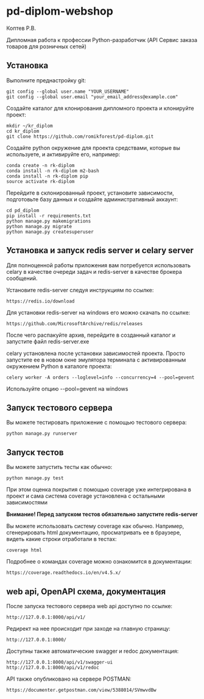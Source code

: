 # pd-diplom-webshop

Коптев Р.В.

Дипломная работа к профессии Python-разработчик (API Сервис заказа товаров для розничных сетей)

## Установка

Выполните преднастройку git:

    git config --global user.name "YOUR_USERNAME"
    git config --global user.email "your_email_address@example.com"

Создайте каталог для клонирования дипломного проекта и клонируйте проект:

    mkdir ~/kr_diplom
    cd kr_diplom
    git clone https://github.com/romikforest/pd-diplom.git

Создайте python окружение для проекта средствами, которые вы используете,
и активируйте его, например:

    conda create -n rk-diplom
    conda install -n rk-diplom m2-bash
    conda install -n rk-diplom pip
    source activate rk-diplom

Перейдите в склонированный проект, установите зависимости,
подготовьте базу данных и создайте административный аккаунт:

    cd pd_diplom
    pip install -r requirements.txt
    python manage.py makemigrations
    python manage.py migrate
    python manage.py createsuperuser

## Установка и запуск redis server и celary server

Для полноценной работы приложения вам потребуется использовать
celary в качестве очереди задач и redis-server
в качестве брокера сообщений.

Установите redis-server следуя инструкциям по ссылке:

    https://redis.io/download

Для установки redis-server на windows его можно скачать по ссылке:

    https://github.com/MicrosoftArchive/redis/releases

После чего распакуйте архив, перейдите в созданный каталог и запустите файл
redis-server.exe

celary установлена после установки зависимостей проекта. Просто
запустите ее в новом окне эмулятора терминала с активированным окружением
Python в каталоге проекта:

    celery worker -A orders --loglevel=info --concurrency=4 --pool=gevent

Используйте опцию --pool=gevent на windows

## Запуск тестового сервера

Вы можете тестировать приложение с помощью тестового сервера:

    python manage.py runserver

## Запуск тестов

Вы можете запустить тесты как обычно:

    python manage.py test

При этом оценка покрытия с помощью coverage уже интегрирована в проект и
сама система coverage установлена с остальными зависимостями

**Внимание! Перед запуском тестов обязательно запустите redis-server**

Вы можете использовать систему coverage как обычно. Например, сгенерировать
html документацию, просматривать ее в браузере, видеть какие строки
отработали в тестах:

    coverage html

Подробнее о командах coverage можно ознакомится в документации:

    https://coverage.readthedocs.io/en/v4.5.x/

## web api, OpenAPI схема, документация

После запуска тестового сервера web api доступно по ссылке:

    http://127.0.0.1:8000/api/v1/

Редирект на нее происходит при заходе на главную страницу:

    http://127.0.0.1:8000/

Доступны также автоматические swagger и redoc документация:

    http://127.0.0.1:8000/api/v1/swagger-ui
    http://127.0.0.1:8000/api/v1/redoc

API также опубликовано на сервере POSTMAN:

    https://documenter.getpostman.com/view/5388014/SVmwvdBw
